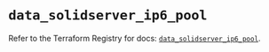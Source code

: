 # `data_solidserver_ip6_pool`

Refer to the Terraform Registry for docs: [`data_solidserver_ip6_pool`](https://registry.terraform.io/providers/efficientip-labs/solidserver/1.1.25/docs/data-sources/ip6_pool).
